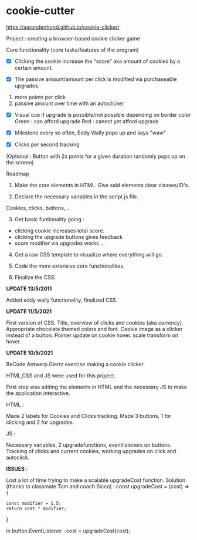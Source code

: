 # cookie-cutter

https://aarondenhond.github.io/cookie-clicker/

Project : creating a browser-based cookie clicker game

Core functionality (core tasks/features of the program)

- [x] Clicking the cookie increase the "score" aka amount of cookies by a certain amount.

- [x] The passive amount/amount per click is modified via purchaseable upgrades.

1. more points per click
2. passive amount over time with an autoclicker

- [x] Visual cue if upgrade is possible/not possible depending on border color
      Green : can afford upgrade
      Red : cannot yet afford upgrade

- [x] Milestone every so often, Eddy Wally pops up and says "waw"

- [x] Clicks per second tracking

(Optional : Button with 2x points for a given duration randomly pops up on the screen)

Roadmap

1. Make the core elements in HTML. Give said elements clear classes/ID's.

2. Declare the necessary variables in the script.js file.

Cookies, clicks, buttons,...

3. Get basic funtionality going :

- clicking cookie increases total score.
- clicking the upgrade buttons gives feedback
- score modifier via upgrades works
  …

4. Get a raw CSS template to visualize where everything will go.

5. Code the more extensive core functionalities.

6. Finalize the CSS.

**UPDATE 13/5/2011**

Added eddy wally functionality,
finalized CSS.

**UPDATE 11/5/2021**

First version of CSS. Title, overview of clicks and cookies (aka currency).
Appropriate chocolate themed colors and font. Cookie image as a clicker instead of a button.
Pointer update on cookie hover.
scale transform on hover.

**UPDATE 10/5/2021**

BeCode Antwerp Giertz exercise making a cookie clicker.

HTML,CSS and JS were used for this project.

First step was adding the elements in HTML and the necessary JS to make the application interactive.

HTML :

Made 2 labels for Cookies and Clicks tracking.
Made 3 buttons, 1 for clicking and 2 for upgrades.

JS :

Necessary variables, 2 upgradefunctions, eventlisteners on buttons.
Tracking of clicks and current cookies, working upgrades on click and autoclick.

**ISSUES** :

Lost a lot of time trying to make a scalable upgradeCost function. Solution (thanks to classmate Tom and
coach Sicco) :
const upgradeCost = (cost) => {

    const modifier = 1.5;
    return cost * modifier;

}

in button.EventListener :
cost = upgradeCost(cost);
